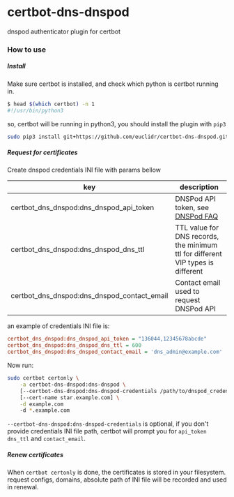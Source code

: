 # certbot-dns-dnspod

dnspod authenticator plugin for certbot

### How to use

##### Install

Make sure certbot is installed, and check which python is certbot running in.

```bash
$ head $(which certbot) -n 1
#!/usr/bin/python3
```

so, certbot will be running in python3, you should install the plugin with `pip3`

```bash
sudo pip3 install git+https://github.com/euclidr/certbot-dns-dnspod.git
```

##### Request for certificates

Create dnspod credentials INI file with params bellow

| key                                         | description                                                                                   |
|---------------------------------------------|-----------------------------------------------------------------------------------------------|
| certbot_dns_dnspod:dns_dnspod_api_token     | DNSPod API token, see [DNSPod FAQ](https://support.dnspod.cn/Kb/showarticle/tsid/227/)        |
| certbot_dns_dnspod:dns_dnspod_dns_ttl       | TTL value for DNS records, the minimum ttl for different VIP types is different |
| certbot_dns_dnspod:dns_dnspod_contact_email | Contact email used to request DNSPod API                                                      |

an example of credentials INI file is:

```ini
certbot_dns_dnspod:dns_dnspod_api_token = "136044,12345678abcde"
certbot_dns_dnspod:dns_dnspod_dns_ttl = 600
certbot_dns_dnspod:dns_dnspod_contact_email = 'dns_admin@example.com'
```

Now run:

```bash
sudo certbot certonly \
    -a certbot-dns-dnspod:dns-dnspod \
    [--certbot-dns-dnspod:dns-dnspod-credentials /path/to/dnspod_credentials.ini] \
    [--cert-name star.example.com] \
    -d example.com
    -d *.example.com
```

`--certbot-dns-dnspod:dns-dnspod-credentials` is optional, if you don't provide credentials INI file path, certbot will prompt you for `api_token` `dns_ttl` and `contact_email`.


##### Renew certificates

When `certbot certonly` is done, the certificates is stored in your filesystem. request configs, domains, absolute path of INI file will be recorded and used in renewal.